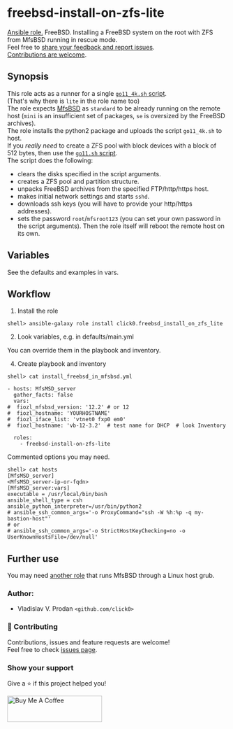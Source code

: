 # freebsd-install-on-zfs-lite

[Ansible role.](https://galaxy.ansible.com/click0/freebsd_install_on_zfs_lite/) FreeBSD. Installing a FreeBSD system on the root with ZFS from MfsBSD running in rescue mode.  
Feel free to [share your feedback and report issues](https://github.com/click0/ansible-freebsd-install-on-zfs-lite/issues).  
[Contributions are welcome](https://github.com/firstcontributions/first-contributions).  

## Synopsis

This role acts as a runner for a single [`go11_4k.sh` script](https://github.com/click0/FreeBSD-install-scripts/blob/master/go11_4k.sh).  
(That's why there is `lite` in the role name too)  
The role expects [MfsBSD](https://mfsbsd.vx.sk) as `standard` to be already running on the remote host (`mini` is an insufficient set of packages, `se` is oversized by the FreeBSD archives).  
The role installs the python2 package and uploads the script `go11_4k.sh` to host.  
If you _really need_ to create a ZFS pool with block devices with a block of 512 bytes, then use the [`go11.sh` script](https://github.com/click0/FreeBSD-install-scripts/blob/master/go11.sh).  
The script does the following:  
- clears the disks specified in the script arguments.
- creates a ZFS pool and partition structure.
- unpacks FreeBSD archives from the specified FTP/http/https host.
- makes initial network settings and starts `sshd`.
- downloads ssh keys (you will have to provide your http/https addresses).
- sets the password `root`/`mfsroot123` (you can set your own password in the script arguments).
Then the role itself will reboot the remote host on its own.  

## Variables

See the defaults and examples in vars.

## Workflow

1) Install the role

```
shell> ansible-galaxy role install click0.freebsd_install_on_zfs_lite
```

2) Look variables, e.g. in defaults/main.yml

You can override them in the playbook and inventory.  

4) Create playbook and inventory

```
shell> cat install_freebsd_in_mfsbsd.yml

- hosts: MfsMSD_server
  gather_facts: false
  vars:
#  fiozl_mfsbsd_version: '12.2' # or 12
#  fiozl_hostname: 'YOURHOSTNAME'
#  fiozl_iface_list: 'vtnet0 fxp0 em0'
#  fiozl_hostname: 'vb-12-3.2'  # test name for DHCP  # look Inventory

  roles:
    - freebsd-install-on-zfs-lite

```

Commented options you may need.

```
shell> cat hosts
[MfsMSD_server]
<MfsMSD_server-ip-or-fqdn>
[MfsMSD_server:vars]
executable = /usr/local/bin/bash
ansible_shell_type = csh
ansible_python_interpreter=/usr/bin/python2
# ansible_ssh_common_args='-o ProxyCommand="ssh -W %h:%p -q my-bastion-host"'
# or
# ansible_ssh_common_args='-o StrictHostKeyChecking=no -o UserKnownHostsFile=/dev/null'
```

## Further use

You may need [another role](https://galaxy.ansible.com/click0/mfsbsd_install_via_linux_lite/) that runs MfsBSD through a Linux host grub.  

### Author:

- Vladislav V. Prodan `<github.com/click0>`

### 🤝 Contributing

Contributions, issues and feature requests are welcome!<br />Feel free to check [issues page](https://github.com/click0/domain-check-2/issues).

### Show your support

Give a ⭐ if this project helped you!

<a href="https://www.buymeacoffee.com/click0" target="_blank"><img src="https://cdn.buymeacoffee.com/buttons/v2/default-orange.png" alt="Buy Me A Coffee" style="height: 60px !important;width: 217px !important;" ></a>
